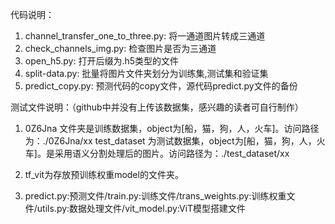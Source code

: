 代码说明：
1. channel_transfer_one_to_three.py: 将一通道图片转成三通道
2. check_channels_img.py: 检查图片是否为三通道
3. open_h5.py: 打开后缀为.h5类型的文件
4. split-data.py: 批量将图片文件夹划分为训练集,测试集和验证集
5. predict_copy.py: 预测代码的copy文件，源代码predict.py文件的备份

测试文件说明：（github中并没有上传该数据集，感兴趣的读者可自行制作）
1.  0Z6Jna 文件夹是训练数据集，object为[船，猫，狗，人，火车]。访问路径为：./0Z6Jna/xx
    test_dataset 为测试数据集，object为[船，猫，狗，人，火车]。是采用语义分割处理后的图片。访问路径为：./test_dataset/xx

2.  tf_vit为存放预训练权重model的文件夹。
3.  predict.py:预测文件/train.py:训练文件/trans_weights.py:训练权重文件/utils.py:数据处理文件/vit_model.py:ViT模型搭建文件

